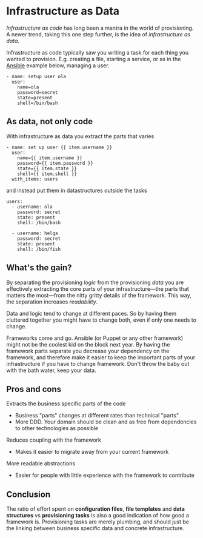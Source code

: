 Infrastructure as Data
======================

*Infrastructure as code* has long been a mantra in the world of provisioning. A newer trend, taking this one step further, is the idea of *infrastructure as data*.

Infrastructure as code typically saw you writing a task for each thing you wanted to provision. E.g. creating a file, starting a service, or as in the [Ansible](http://www.ansible.com/) example below, managing a user.

```
- name: setup user ola
  user:
    name=ola
    password=secret
    state=present
    shell=/bin/bash
```


## As data, not only code

With infrastructure as data you extract the parts that varies

```
- name: set up user {{ item.username }}
  user:
    name={{ item.username }}
    password={{ item.password }}
    state={{ item.state }}
    shell={{ item.shell }}
  with_items: users
```

and instead put them in datastructures outside the tasks

```
users:
  - username: ola
    password: secret
    state: present
    shell: /bin/bash

  - username: helga
    password: secret
    state: present
    shell: /bin/fish
```


## What's the gain?

By separating the provisioning _logic_ from the provisioning _data_ you are effectively extracting the core parts of your infrastructure—the parts that matters the most—from the nitty gritty details of the framework. This way, the separation increases _readability_.

Data and logic tend to change at different paces. So by having them cluttered together you might have to change both, even if only one needs to change.

Frameworks come and go. Ansible (or Puppet or any other framework) might not be the coolest kid on the block next year. By having the framework parts separate you decrease your dependency on the framework, and therefore make it easier to keep the important parts of your infrastructure if you have to change framework. Don't throw the baby out with the bath water, keep your data.


## Pros and cons

Extracts the business specific parts of the code
- Business "parts" changes at different rates than technical "parts"
- More DDD. Your domain should be clean and as free from dependencies to other technologies as possible

Reduces coupling with the framework
- Makes it easier to migrate away from your current framework

More readable abstractions
- Easier for people with little experience with the framework to contribute


## Conclusion

The ratio of effort spent on **configuration files**, **file templates** and **data structures** vs **provisioning tasks** is also a good indication of how good a framework is. Provisioning tasks are merely plumbing, and should just be the linking between business specific data and concrete infrastructure.
